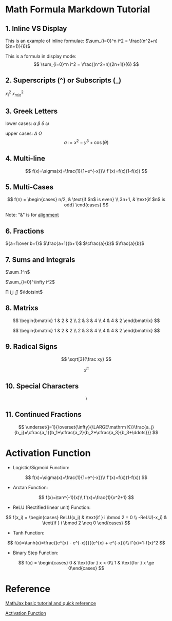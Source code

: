 # Math Formula Markdown Tutorial

## 1. Inline VS Display

This is an example of inline formulae: $\sum_{i=0}^n i^2 = \frac{(n^2+n)(2n+1)}{6}$

This is a formula in display mode:
$$
\sum_{i=0}^n i^2 = \frac{(n^2+n)(2n+1)}{6}
$$

## 2. Superscripts (^) or Subscripts (_)
$x_i^2$                $x_{min}^2$

## 3. Greek Letters

lower cases: $\alpha$ $\beta$ $\delta$ $\omega$

upper cases: $\Delta$ $\Omega$
$$
a := x^2-y^3+\cos(\theta)
$$

## 4. Multi-line

$$
f(x)=\sigma(x)=\frac{1}{1+e^{-x}}\\
f'(x)=f(x)(1-f(x))
$$

## 5. Multi-Cases
$$
f(n) =
\begin{cases}
n/2,  & \text{if $n$ is even} \\
3n+1, & \text{if $n$ is odd}
\end{cases}
$$

Note: "&" is for <u>alignment</u>

## 6. Fractions

${a+1\over b+1}​$ $\frac{a+1}{b+1}​$ $\cfrac{a}{b}​$ $\frac{a}{b}​$

## 7. Sums and Integrals

$\sum_1^n$

$\sum_{i=0}^\infty i^2​$

$\prod$ $\bigcup$ $\iint$ $\idotsint$

## 8. Matrixs

$$
\begin{bmatrix}
1 & 2 & 2 \\
2 & 3 & 4 \\
4 & 4 & 2
\end{bmatrix}
$$

$$
\begin{bmatrix}
1 & 2 & 2 \\
2 & 3 & 4 \\
4 & 4 & 2
\end{bmatrix}
$$

## 9. Radical Signs

$$
\sqrt[3]{\frac xy}
$$

$$
{x}^{\pi}
$$

## 10. Special Characters

$$\backslash$$

## 11. Continued Fractions

$$
\underset{j=1}{\overset{\infty}{\LARGE\mathrm K}}\frac{a_j}{b_j}=\cfrac{a_1}{b_1+\cfrac{a_2}{b_2+\cfrac{a_3}{b_3+\ddots}}}
$$

# Activation Function

- Logistic/Sigmoid Function:

$$
f(x)=\sigma(x)=\frac{1}{1+e^{-x}}\\
f'(x)=f(x)(1-f(x))
$$

- Arctan Function:

$$
f(x)=\tan^{-1}(x)\\
f'(x)=\frac{1}{x^2+1}
$$

- ReLU (Rectified linear unit) Function:

$$
f(x_i) =
\begin{cases}
	ReLU(x_i) & \text{if } i \bmod 2 = 0 \\
	-ReLU(-x_i) & \text{if } i \bmod 2 \neq 0 
\end{cases}
$$

- Tanh Function:

$$
f(x)=\tanh(x)=\frac{(e^{x} - e^{-x})}{(e^{x} + e^{-x})}\\
f'(x)=1-f(x)^2
$$

- Binary Step Function:

$$
f(x) = \begin{cases}
	0 & \text{for } x < 0\\
	1 & \text{for } x \ge 0\end{cases}
$$

# Reference

[MathJax basic tutorial and quick reference](https://math.meta.stackexchange.com/questions/5020/mathjax-basic-tutorial-and-quick-reference)

[Activation Function](https://en.wikipedia.org/wiki/Activation_function)

